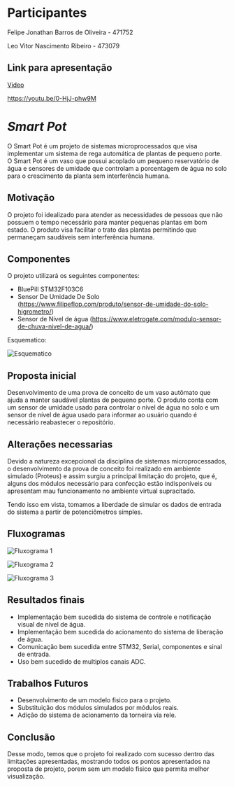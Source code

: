 # Participantes

Felipe Jonathan Barros de Oliveira - 471752

Leo Vitor Nascimento Ribeiro - 473079


## Link para apresentação
[Video](https://youtu.be/0-HjJ-phw9M)

https://youtu.be/0-HjJ-phw9M


# *Smart Pot*
O Smart Pot é um projeto de sistemas microprocessados que visa implementar um sistema de rega automática de plantas de pequeno porte. O Smart Pot é um vaso que possui acoplado um pequeno reservatório de água e sensores de umidade que controlam a porcentagem de água no solo para o crescimento da planta sem interferência humana.

## Motivação

O projeto foi idealizado para atender as necessidades de pessoas que não possuem o tempo necessário para manter pequenas plantas em bom estado. O produto visa facilitar o trato das plantas permitindo que permaneçam saudáveis sem interferência humana.

## Componentes
O projeto utilizará os seguintes componentes:
* BluePill STM32F103C6
* Sensor De Umidade De Solo (https://www.filipeflop.com/produto/sensor-de-umidade-do-solo-higrometro/)
* Sensor de Nível de água (https://www.eletrogate.com/modulo-sensor-de-chuva-nivel-de-agua/)


Esquematico:

![Esquematico]("./src/Esquemático.png")

## Proposta inicial

Desenvolvimento de uma prova de conceito de um vaso autômato que ajuda a manter saudável plantas de pequeno porte. O produto conta com um sensor de umidade usado para controlar o nível de água no solo e um sensor de nível de água usado para informar ao usuário quando é necessário reabastecer o repositório.

## Alterações necessarias

Devido a natureza excepcional da disciplina de sistemas microprocessados, o desenvolvimento da prova de conceito foi realizado em ambiente simulado (Proteus) e assim surgiu a principal limitação do projeto, que é, alguns dos módulos necessário para confecção estão indisponíveis ou apresentam mau funcionamento no ambiente virtual supracitado.

Tendo isso em vista, tomamos a liberdade de simular os dados de entrada do sistema a partir de potenciômetros simples.

## Fluxogramas

![Fluxograma 1](https://i.imgur.com/9Z6MAow.jpg)

![Fluxograma 2](https://i.imgur.com/EpABNp0.jpg)

![Fluxograma 3](https://i.imgur.com/nOADsRx.jpg)


## Resultados finais

* Implementação bem sucedida do sistema de controle e notificação visual de nível de água.
* Implementação bem sucedida do acionamento do sistema de liberação de água.
* Comunicação bem sucedida entre STM32, Serial, componentes e sinal de entrada.
* Uso bem sucedido de multiplos canais ADC.

## Trabalhos Futuros

* Desenvolvimento de um modelo fisico para o projeto.
* Substituição dos módulos simulados por módulos reais.
* Adição do sistema de acionamento da torneira via rele.

## Conclusão

Desse modo, temos que o projeto foi realizado com sucesso dentro das limitações apresentadas, mostrando todos os pontos apresentados na proposta de projeto, porem sem um modelo fisico que permita melhor visualização.


